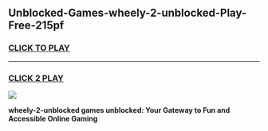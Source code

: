 
## Unblocked-Games-wheely-2-unblocked-Play-Free-215pf
<h3>
<a href="https://premium76.site?title=wheely-2-unblocked&ref=18A1">CLICK TO PLAY</a></h3>
<hr>

<h3>
<a href="https://premium76.site?title=wheely-2-unblocked&ref=18A1">CLICK 2 PLAY</a>
  
</h3>

<a href="https://premium76.site?title=wheely-2-unblocked&ref=18A1"><img src="https://clearcache.store/games.png"></a>


**wheely-2-unblocked games unblocked: Your Gateway to Fun and Accessible Online Gaming**
